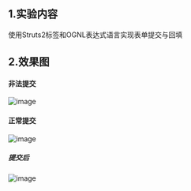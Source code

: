 ## 1.实验内容
使用Struts2标签和OGNL表达式语言实现表单提交与回填
## 2.效果图
#### 非法提交
![image](https://note.youdao.com/yws/public/resource/bc8fac0c4c497306bdbc59d330d51ea4/xmlnote/5A52D74BD6394B3485BC0BE284CB405B/177)
#### 正常提交
![image](https://note.youdao.com/yws/public/resource/bc8fac0c4c497306bdbc59d330d51ea4/xmlnote/66C2B44B7E1243879D96F07258D36DFF/179)
##### 提交后
![image](https://note.youdao.com/yws/public/resource/bc8fac0c4c497306bdbc59d330d51ea4/xmlnote/3FC863CFA97349A6BA10A36037B93632/180)